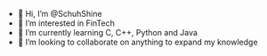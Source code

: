 - 👋 Hi, I’m @SchuhShine
- 👀 I’m interested in FinTech
- 🌱 I’m currently learning C, C++, Python and Java
- 💞️ I’m looking to collaborate on anything to expand my knowledge

<!---
SchuhShine/SchuhShine is a ✨ special ✨ repository because its `README.md` (this file) appears on your GitHub profile.
You can click the Preview link to take a look at your changes.
--->
